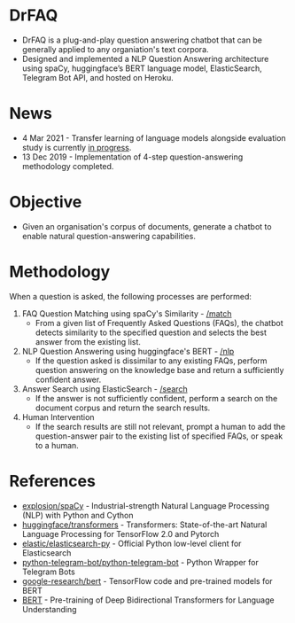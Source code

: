 # DrFAQ
* DrFAQ is a plug-and-play question answering chatbot that can be generally applied to any organiation's text corpora.
* Designed and implemented a NLP Question Answering architecture using spaCy, huggingface’s BERT language model, ElasticSearch, Telegram Bot API, and hosted on Heroku.

# News
* 4 Mar 2021 - Transfer learning of language models alongside evaluation study is currently [in progress](https://drive.google.com/file/d/1N6sBKZ57R7-JpyLWtuq_5ufc2mCuj5RF/view?usp=sharing).
* 13 Dec 2019 - Implementation of 4-step question-answering methodology completed.

# Objective
* Given an organisation's corpus of documents, generate a chatbot to enable natural question-answering capabilities.

# Methodology
When a question is asked, the following processes are performed:
1. FAQ Question Matching using spaCy's Similarity - [/match](/match)
    * From a given list of Frequently Asked Questions (FAQs), the chatbot detects similarity to the specified question and selects the best answer from the existing list.
2. NLP Question Answering using huggingface's BERT - [/nlp](/nlp)
    * If the question asked is dissimilar to any existing FAQs, perform question answering on the knowledge base and return a sufficiently confident answer.
3. Answer Search using ElasticSearch - [/search](/seach)
    * If the answer is not sufficiently confident, perform a search on the document corpus and return the search results.
4. Human Intervention
    * If the search results are still not relevant, prompt a human to add the question-answer pair to the existing list of specified FAQs, or speak to a human.

# References
* [explosion/spaCy](https://github.com/explosion/spaCy) - Industrial-strength Natural Language Processing (NLP) with Python and Cython
* [huggingface/transformers](https://github.com/huggingface/transformers) - Transformers: State-of-the-art Natural Language Processing for TensorFlow 2.0 and Pytorch
* [elastic/elasticsearch-py](https://github.com/elastic/elasticsearch-py) - Official Python low-level client for Elasticsearch
* [python-telegram-bot/python-telegram-bot](https://github.com/python-telegram-bot/python-telegram-bot) - Python Wrapper for Telegram Bots
* [google-research/bert](https://github.com/google-research/bert) - TensorFlow code and pre-trained models for BERT
* [BERT](https://arxiv.org/abs/1810.04805) - Pre-training of Deep Bidirectional Transformers for Language Understanding

